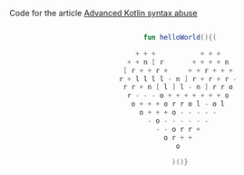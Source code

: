 Code for the article [Advanced Kotlin syntax abuse](https://medium.com/@_west_on/advanced-kotlin-syntax-abuse-b9f5e46230e4)

```kotlin

                                 fun helloWorld(){(

                               + + +           + + +
                             + + n [ r       + + + + n
                            [ r + + r +     + + r + + +
                           r + l l l l - n ] r + r + r -
                            r r + n [ l ] l - n ] r r o
                             r - - - o + + + + + + + o
                              o + + + o r r o l - o l
                                o + + + o - - - - -
                                  - o - - - - - -
                                    - - o r r +
                                      o r + +
                                         o

                                        )()}

```
